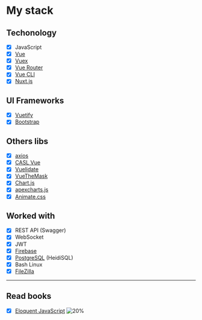 # My stack
## Techonology
- [x] JavaScript
- [x] [Vue](https://vuejs.org/)
- [x] [Vuex](https://vuex.vuejs.org/)
- [x] [Vue Router](https://router.vuejs.org/)
- [x] [Vue CLI](https://cli.vuejs.org/)
- [x] [Nuxt.js](https://nuxtjs.org/)

## UI Frameworks
- [x] [Vuetify](https://vuetifyjs.com/en/)
- [x] [Bootstrap](https://getbootstrap.com/)

## Others libs
- [x] [axios](https://github.com/axios/axios)
- [x] [CASL Vue](https://github.com/stalniy/casl/tree/master/packages/casl-vue)
- [x] [Vuelidate](https://vuelidate.js.org/)
- [x] [VueTheMask](https://github.com/vuejs-tips/vue-the-mask)
- [x] [Chart.js](https://github.com/chartjs/Chart.js)
- [x] [apexcharts.js](https://github.com/apexcharts/apexcharts.js)
- [x] [Animate.css](https://animate.style/)

## Worked with
- [x] REST API (Swagger)
- [x] WebSocket
- [x] JWT
- [x] [Firebase](https://firebase.google.com/?hl=en)
- [x] [PostgreSQL](https://www.postgresql.org/) (HeidiSQL)
- [x] Bash Linux
- [x] [FileZilla](https://filezilla.ru/)

---
## Read books
- [x] [Eloquent JavaScript](https://eloquentjavascript.net/) ![20%](https://progress-bar.dev/20)